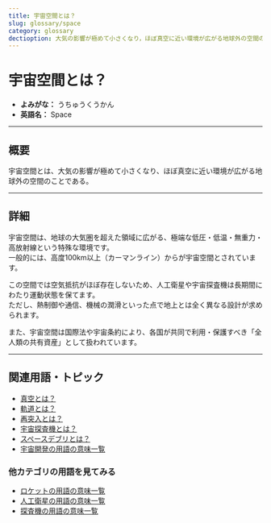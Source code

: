 ```yaml
---
title: 宇宙空間とは？
slug: glossary/space
category: glossary
dectioption: 大気の影響が極めて小さくなり，ほぼ真空に近い環境が広がる地球外の空間のことである宇宙空間の意味・定義・内容について解説します．
---
```


# 宇宙空間とは？

- **よみがな：** うちゅうくうかん  
- **英語名：** Space  

---

## 概要

宇宙空間とは、大気の影響が極めて小さくなり、ほぼ真空に近い環境が広がる地球外の空間のことである。    

---

## 詳細

宇宙空間は、地球の大気圏を超えた領域に広がる、極端な低圧・低温・無重力・高放射線という特殊な環境です。  
一般的には、高度100km以上（カーマンライン）からが宇宙空間とされています。  

この空間では空気抵抗がほぼ存在しないため、人工衛星や宇宙探査機は長期間にわたり運動状態を保てます。  
ただし、熱制御や通信、機械の潤滑といった点で地上とは全く異なる設計が求められます。  

また、宇宙空間は国際法や宇宙条約により、各国が共同で利用・保護すべき「全人類の共有資産」として扱われています。  

---

## 関連用語・トピック

- [真空とは？](docs/glossary/vacuum)
- [軌道とは？](docs/orbit/orbit)
- [再突入とは？](docs/explorer/technology/reentry)
- [宇宙探査機とは？](docs/explorer/space-probe)
- [スペースデブリとは？](docs/satellite/type/space-debris)
- [宇宙開発の用語の意味一覧](docs/category/glossary)

### 他カテゴリの用語を見てみる
- [ロケットの用語の意味一覧](docs/category/rocket)
- [人工衛星の用語の意味一覧](docs/category/satellite)
- [探査機の用語の意味一覧](docs/category/explorer)
